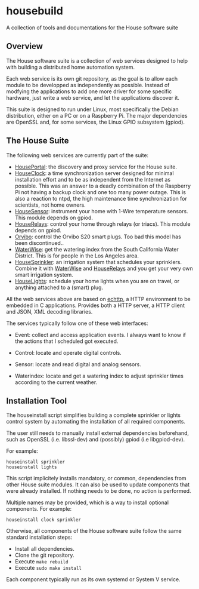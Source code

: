 # housebuild
A collection of tools and documentations for the House software suite

## Overview

The House software suite is a collection of web services designed to help with building a distributed home automation system.

Each web service is its own git repository, as the goal is to allow each module to be developped as independently as possible. Instead of modfying the applications to add one more driver for some specific hardware, just write a web service, and let the applications discover it.

This suite is designed to run under Linux, most specifically the Debian distribution, either on a PC or on a Raspberry Pi. The major dependencies are OpenSSL and, for some services, the Linux GPIO subsystem (gpiod).

## The House Suite

The following web services are currently part of the suite:
* [HousePortal](https://github.com/pascal-fb-martin/houseportal): the discovery and proxy service for the House suite.
* [HouseClock](https://github.com/pascal-fb-martin/houseclock): a time synchronization server designed for minimal installation effort and to be as independent from the Internet as possible. This was an answer to a deadly combination of the Raspberry Pi not having a backup clock and one too many power outage. This is also a reaction to ntpd, the high maintenance time synchronization for scientists, not home owners.
* [HouseSensor](https://github.com/pascal-fb-martin/housesensor): instrument your home with 1-Wire temperature sensors. This module depends on gpiod.
* [HouseRelays](https://github.com/pascal-fb-martin/houserelays): control your home through relays (or triacs). This module depends on gpiod.
* [Orvibo](https://github.com/pascal-fb-martin/orvibo): control the Orvibo S20 smart plugs. Too bad this model has been discontinued..
* [WaterWise](https://github.com/pascal-fb-martin/waterwise): get the watering index from the South California Water District. This is for people in the Los Angeles area.
* [HouseSprinkler](https://github.com/pascal-fb-martin/housesprinkler): an irrigation system that schedules your sprinklers. Combine it with [WaterWise](https://github.com/pascal-fb-martin/waterwise) and [HouseRelays](https://github.com/pascal-fb-martin/houserelays) and you get your very own smart irrigation system.
* [HouseLights](https://github.com/pascal-fb-martin/houselights): schedule your home lights when you are on travel, or anything attached to a (smart) plug.

All the web services above are based on [echttp](https://github.com/pascal-fb-martin/echttp), a HTTP environment to be embedded in C applications. Provides both a HTTP server, a HTTP client and JSON, XML decoding libraries.

The services typically follow one of these web interfaces:

* Event: collect and access application events. I always want to know if the actions that I scheduled got executed.

* Control: locate and operate digital controls.

* Sensor: locate and read digital and analog sensors.

* Waterindex: locate and get a watering index to adjust sprinkler times according to the current weather.

## Installation Tool

The houseinstall script simplifies building a complete sprinkler or lights control system by automating the installation of all required components.

The user still needs to manually install external dependencies beforehand, such as OpenSSL (i.e. libssl-dev) and (possibly) gpiod (i.e libgpiod-dev).

For example:
```
houseinstall sprinkler
houseinstall lights
```

This script implicitely installs mandatory, or common, dependencies from other House suite modules. It can also be used to update components that were already installed. If nothing needs to be done, no action is performed.

Multiple names may be provided, which is a way to install optional components. For example:
```
houseinstall clock sprinkler
```
Otherwise, all components of the House software suite follow the same standard installation steps:
* Install all dependencies.
* Clone the git repository.
* Execute `make rebuild`
* Execute `sudo make install`

Each component typically run as its own systemd or System V service.

